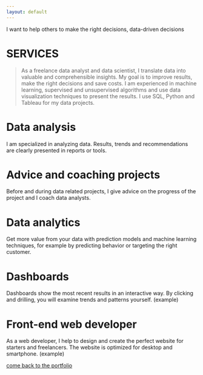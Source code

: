 ```yaml
---
layout: default
---
```


I want to help others to make the right decisions, data-driven decisions

# SERVICES

> As a freelance data analyst and data scientist, I translate data into valuable and comprehensible insights. My goal is to improve results, make the right decisions and save costs.
> I am experienced in machine learning, supervised and unsupervised algorithms and use data visualization techniques to present the results. I use SQL, Python and Tableau for my data projects.

# Data analysis
I am specialized in analyzing data. Results, trends and recommendations are clearly presented in reports or tools.

# Advice and coaching projects
Before and during data related projects, I give advice on the progress of the project and I coach data analysts.

# Data analytics
Get more value from your data with prediction models and machine learning techniques, for example by predicting behavior or targeting the right customer.

# Dashboards
Dashboards show the most recent results in an interactive way. By clicking and drilling, you will examine trends and patterns yourself.
(example)

# Front-end web developer
As a web developer, I help to design and create the perfect website for starters and freelancers. The website is optimized for desktop and smartphone.
(example)

[come back to the portfolio](./)
